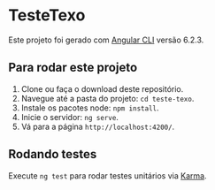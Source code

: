 # TesteTexo

Este projeto foi gerado com [Angular CLI](https://github.com/angular/angular-cli) versão 6.2.3.

## Para rodar este projeto

1. Clone ou faça o download deste repositório.
2. Navegue até a pasta do projeto: `cd teste-texo`.
3. Instale os pacotes node: `npm install`.
4. Inicie o servidor: `ng serve`.
5. Vá para a página `http://localhost:4200/`. 

## Rodando testes

Execute `ng test` para rodar testes unitários via [Karma](https://karma-runner.github.io).

